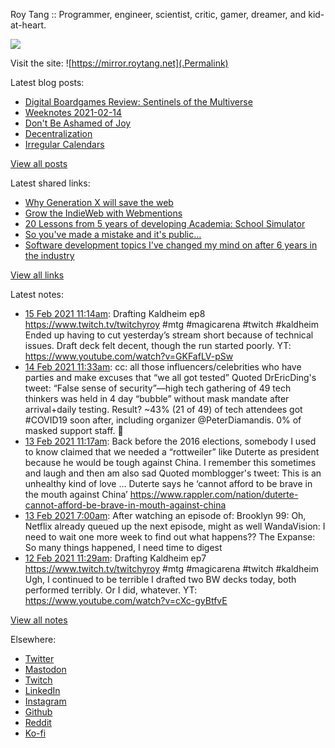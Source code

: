 Roy Tang :: Programmer, engineer, scientist, critic, gamer, dreamer, and kid-at-heart.

![](https://roytang.net/img/profile.jpg)

Visit the site: ![https://mirror.roytang.net](.Permalink)

Latest blog posts:
    

- [Digital Boardgames Review: Sentinels of the Multiverse](https://mirror.roytang.net/2021/02/digital-boardgames-review-sentinels-of-the-multiverse/)
- [Weeknotes 2021-02-14](https://mirror.roytang.net/2021/02/weeknotes-2021-02-14/)
- [Don&#39;t Be Ashamed of Joy](https://mirror.roytang.net/2021/02/dont-be-ashamed-of-joy/)
- [Decentralization](https://mirror.roytang.net/2021/02/decentralization/)
- [Irregular Calendars](https://mirror.roytang.net/2021/02/irregular-calendars/)

[View all posts](https://mirror.roytang.net/blog)

Latest shared links:
    

- [Why Generation X will save the web](https://mirror.roytang.net/2021/02/why-generation-x-will-save-the-web/)
- [Grow the IndieWeb with Webmentions](https://mirror.roytang.net/2021/01/grow-the-indieweb-with-webmentions/)
- [20 Lessons from 5 years of developing Academia: School Simulator](https://mirror.roytang.net/2021/01/20-lessons-from-5-years-of-developing-academia-school-simulator/)
- [So you&#39;ve made a mistake and it&#39;s public...](https://mirror.roytang.net/2021/01/so-youve-made-a-mistake-and-its-public/)
- [Software development topics I&#39;ve changed my mind on after 6 years in the industry](https://mirror.roytang.net/2021/01/software-development-topics-ive-changed-my-mind-on-after-6-years-in-the-industry/)

[View all links](https://mirror.roytang.net/links)

Latest notes:
    

- [15 Feb 2021 11:14am](https://mirror.roytang.net/2021/02/1361272787231514627/): Drafting Kaldheim ep8 https://www.twitch.tv/twitchyroy #mtg #magicarena #twitch #kaldheim
Ended up having to cut yesterday&rsquo;s stream short because of technical issues. Draft deck felt decent, though the run started poorly.
YT: https://www.youtube.com/watch?v=GKFafLV-pSw
- [14 Feb 2021 11:33am](https://mirror.roytang.net/2021/02/1360915041088757761/): cc: all those influencers/celebrities who have parties and make excuses that “we all got tested”
Quoted DrEricDing&#39;s tweet:   “False sense of security”—high tech gathering of 49 tech thinkers was held in 4 day “bubble” without mask mandate after arrival+daily testing. Result? ~43% (21 of 49) of tech attendees got #COVID19 soon after, including organizer @PeterDiamandis. 0% of masked support staff. 🧵  
- [13 Feb 2021 11:17am](https://mirror.roytang.net/2021/02/1360548734229045255/): Back before the 2016 elections, somebody I used to know claimed that we needed a &ldquo;rottweiler&rdquo; like Duterte as president because he would be tough against China. I remember this sometimes and laugh and then am also sad
Quoted momblogger&#39;s tweet:   This is an unhealthy kind of love &hellip; Duterte says he &lsquo;cannot afford to be brave in the mouth against China&rsquo; https://www.rappler.com/nation/duterte-cannot-afford-be-brave-in-mouth-against-china  
- [13 Feb 2021 7:00am](https://mirror.roytang.net/2021/02/f9e8b66a362f9a61612057f4db10b9cf/): After watching an episode of:
 Brooklyn 99: Oh, Netflix already queued up the next episode, might as well WandaVision: I need to wait one more week to find out what happens?? The Expanse: So many things happened, I need time to digest  
- [12 Feb 2021 11:29am](https://mirror.roytang.net/2021/02/1360189270577844230/): Drafting Kaldheim ep7 https://www.twitch.tv/twitchyroy #mtg #magicarena #twitch #kaldheim
Ugh, I continued to be terrible
I drafted two BW decks today, both performed terribly. Or I did, whatever.
YT: https://www.youtube.com/watch?v=cXc-gyBtfvE

[View all notes](https://mirror.roytang.net/notes)

Elsewhere:

- [Twitter](https://twitter.com/roytang)
- [Mastodon](https://mastodon.technology/@roytang)
- [Twitch](https://twitch.tv/twitchyroy)
- [LinkedIn](https://www.linkedin.com/in/roytang)
- [Instagram](https://instagram.com/roytang0400)
- [Github](https://github.com/roytang)
- [Reddit](https://reddit.com/u/hungryroy)
- [Ko-fi](https://ko-fi.com/roytang)